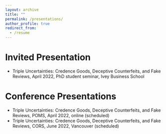```yaml
---
layout: archive
title: ""
permalink: /presentations/
author_profile: true
redirect_from:
  - /resume
---
```


Invited Presentation
======
* Triple Uncertainties: Credence Goods, Deceptive Counterfeits, and Fake Reviews, April 2022, PhD student seminar, Ivey Business School



Conference Presentations
======
* Triple Uncertainties: Credence Goods, Deceptive Counterfeits, and Fake Reviews, POMS, April 2022, online (scheduled)
* Triple Uncertainties: Credence Goods, Deceptive Counterfeits, and Fake Reviews, CORS, June 2022, Vancouver (scheduled)


